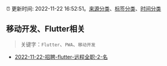 :alarm_clock: 更新时间: 2022-11-22 16:52:51。[来源分类](../README.md)、[标签分类](../TAGS.md)、[时间分类](../TIMELINE.md)

## 移动开发、Flutter相关


> 关键字：`Flutter`、`PWA`、`移动开发`



- [2022-11-22-招聘-flutter-远程全职-2-名](https://www.v2ex.com/t/897170) 